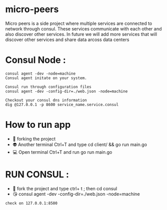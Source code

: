 # micro-peers

Micro peers is a side project where multiple services are connected to network through consul.
These services communicate with each other and also discover other services. In future we will add more services that will discover other services and share data arcoss data centers

# Consul Node :

    consul agent -dev -node=machine 
    Consul agent initate on your system.

    Consul run through configuration files
    consul agent -dev -config-dir=./web.json -node=machine

    Checkout your consul dns information
    dig @127.0.0.1 -p 8600 service_name.service.consul

# How to run app

   - 👀 forking the project
   - 👽 Another terminal Ctrl+T and type cd client/ && go run main.go 
   - 💻 Open terminal Ctrl+T and run go run main.go


# RUN CONSUL :

   - 👀 fork the project and type ctrl+ t ; then cd consul
   - 😘 consul agent -dev -config-dir=./web.json -node=machine

    check on 127.0.0.1:8500
